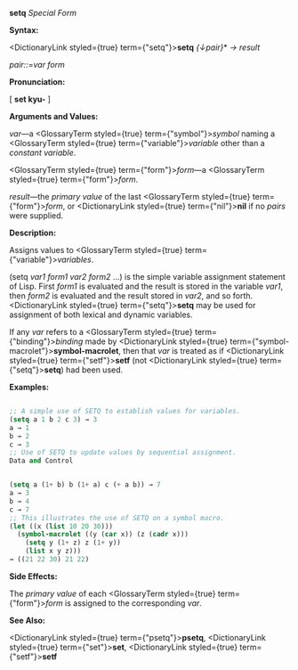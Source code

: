 **setq** *Special Form* 



**Syntax:** 



<DictionaryLink styled={true} term={"setq"}><b>setq</b></DictionaryLink> *\{↓pair\}*\* *→ result* 



*pair::*=*var form* 



**Pronunciation:** 



[ **set kyu-** ] 



**Arguments and Values:** 



*var*—a <GlossaryTerm styled={true} term={"symbol"}><i>symbol</i></GlossaryTerm> naming a <GlossaryTerm styled={true} term={"variable"}><i>variable</i></GlossaryTerm> other than a *constant variable*. 



<GlossaryTerm styled={true} term={"form"}><i>form</i></GlossaryTerm>—a <GlossaryTerm styled={true} term={"form"}><i>form</i></GlossaryTerm>. 



*result*—the *primary value* of the last <GlossaryTerm styled={true} term={"form"}><i>form</i></GlossaryTerm>, or <DictionaryLink styled={true} term={"nil"}><b>nil</b></DictionaryLink> if no *pairs* were supplied. 



**Description:** 



Assigns values to <GlossaryTerm styled={true} term={"variable"}><i>variables</i></GlossaryTerm>. 



(setq *var1 form1 var2 form2* ...) is the simple variable assignment statement of Lisp. First *form1* is evaluated and the result is stored in the variable *var1*, then *form2* is evaluated and the result stored in *var2*, and so forth. <DictionaryLink styled={true} term={"setq"}><b>setq</b></DictionaryLink> may be used for assignment of both lexical and dynamic variables. 



If any *var* refers to a <GlossaryTerm styled={true} term={"binding"}><i>binding</i></GlossaryTerm> made by <DictionaryLink styled={true} term={"symbol-macrolet"}><b>symbol-macrolet</b></DictionaryLink>, then that *var* is treated as if <DictionaryLink styled={true} term={"setf"}><b>setf</b></DictionaryLink> (not <DictionaryLink styled={true} term={"setq"}><b>setq</b></DictionaryLink>) had been used. 



**Examples:**
```lisp

;; A simple use of SETQ to establish values for variables. 
(setq a 1 b 2 c 3) → 3 
a → 1 
b → 2 
c → 3 
;; Use of SETQ to update values by sequential assignment. 
Data and Control 


(setq a (1+ b) b (1+ a) c (+ a b)) → 7 
a → 3 
b → 4 
c → 7 
;; This illustrates the use of SETQ on a symbol macro. 
(let ((x (list 10 20 30))) 
  (symbol-macrolet ((y (car x)) (z (cadr x))) 
    (setq y (1+ z) z (1+ y)) 
    (list x y z))) 
→ ((21 22 30) 21 22) 

```
**Side Effects:** 



The *primary value* of each <GlossaryTerm styled={true} term={"form"}><i>form</i></GlossaryTerm> is assigned to the corresponding *var*. 



**See Also:** 



<DictionaryLink styled={true} term={"psetq"}><b>psetq</b></DictionaryLink>, <DictionaryLink styled={true} term={"set"}><b>set</b></DictionaryLink>, <DictionaryLink styled={true} term={"setf"}><b>setf</b></DictionaryLink> 



